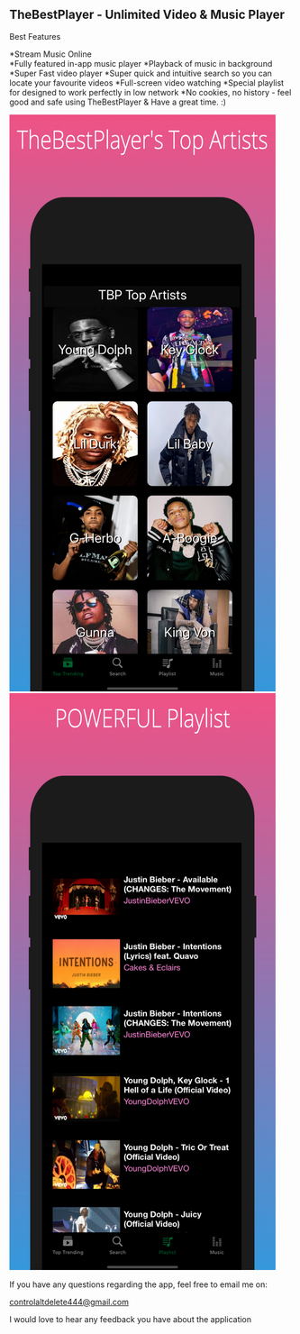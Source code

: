 ## TheBestPlayer - Unlimited Video & Music Player

Best Features

*Stream Music Online<br>
*Fully featured in-app music player
*Playback of music in background
*Super Fast video player
*Super quick and intuitive search so you can locate your favourite videos
*Full-screen video watching
*Special playlist for designed to work perfectly in low network
*No cookies, no history - feel good and safe using TheBestPlayer & Have a great time. :)

<img src="sc2.jpg" alt="app image" class="inline"/>
<img src="sc4.jpg" alt="app image" class="inline"/>


If you have any questions regarding the app, feel free to email me on: 

controlaltdelete444@gmail.com 

I would love to hear any feedback you have about the application
